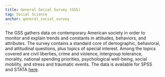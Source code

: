 ```yaml
---
title: General Social Survey (GSS)
tag: Social Science
anchor: general_social_survey
---
```


The GSS gathers data on contemporary American society in order to monitor and explain trends and constants in attitudes, behaviors, and attributes. The survey contains a standard core of demographic, behavioral, and attitudinal questions, plus topics of special interest. Among the topics covered are civil liberties, crime and violence, intergroup tolerance, morality, national spending priorities, psychological well-being, social mobility, and stress and traumatic events. The data is available for SPSS and STATA [here](http://gss.norc.org/Get-The-Data).
